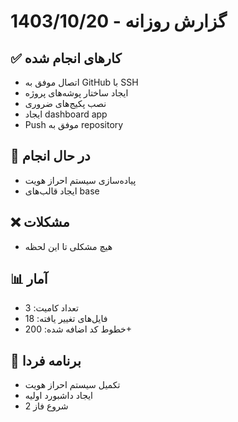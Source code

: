 # گزارش روزانه - 1403/10/20

## ✅ کارهای انجام شده
- اتصال موفق به GitHub با SSH
- ایجاد ساختار پوشه‌های پروژه
- نصب پکیج‌های ضروری
- ایجاد dashboard app
- Push موفق به repository

## 🔄 در حال انجام
- پیاده‌سازی سیستم احراز هویت
- ایجاد قالب‌های base

## ❌ مشکلات
- هیچ مشکلی تا این لحظه

## 📊 آمار
- تعداد کامیت: 3
- فایل‌های تغییر یافته: 18
- خطوط کد اضافه شده: 200+

## 🎯 برنامه فردا
- تکمیل سیستم احراز هویت
- ایجاد داشبورد اولیه
- شروع فاز 2
